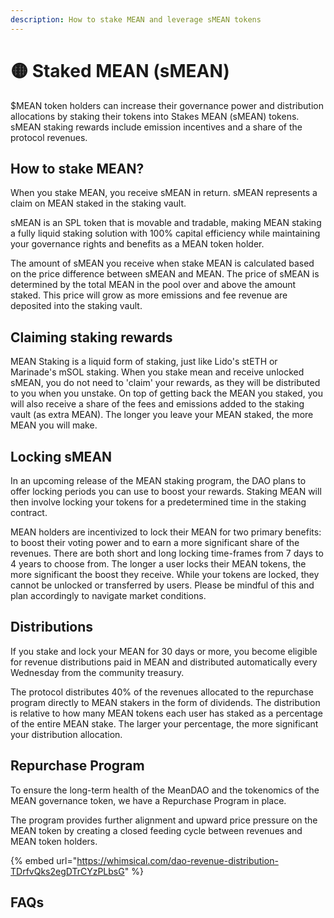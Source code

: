 ```yaml
---
description: How to stake MEAN and leverage sMEAN tokens
---
```


# 🟡 Staked MEAN (sMEAN)

$MEAN token holders can increase their governance power and distribution allocations by staking their tokens into Stakes MEAN (sMEAN) tokens. sMEAN staking rewards include emission incentives and a share of the protocol revenues.&#x20;

## How to stake MEAN?

When you stake MEAN, you receive sMEAN in return. sMEAN represents a claim on MEAN staked in the staking vault.&#x20;

sMEAN is an SPL token that is movable and tradable, making MEAN staking a fully liquid staking solution with 100% capital efficiency while maintaining your governance rights and benefits as a MEAN token holder.&#x20;

The amount of sMEAN you receive when stake MEAN is calculated based on the price difference between sMEAN and MEAN. The price of sMEAN is determined by the total MEAN in the pool over and above the amount staked. This price will grow as more emissions and fee revenue are deposited into the staking vault.

## Claiming staking rewards

MEAN Staking is a liquid form of staking, just like Lido's stETH or Marinade's mSOL staking. When you stake mean and receive unlocked sMEAN, you do not need to 'claim' your rewards, as they will be distributed to you when you unstake. On top of getting back the MEAN you staked, you will also receive a share of the fees and emissions added to the staking vault (as extra MEAN). The longer you leave your MEAN staked, the more MEAN you will make.

## Locking sMEAN

In an upcoming release of the MEAN staking program, the DAO plans to offer locking periods you can use to boost your rewards. Staking MEAN will then involve locking your tokens for a predetermined time in the staking contract.&#x20;

MEAN holders are incentivized to lock their MEAN for two primary benefits: to boost their voting power and to earn a more significant share of the revenues. There are both short and long locking time-frames from 7 days to 4 years to choose from. The longer a user locks their MEAN tokens, the more significant the boost they receive. While your tokens are locked, they cannot be unlocked or transferred by users. Please be mindful of this and plan accordingly to navigate market conditions.&#x20;

## Distributions

If you stake and lock your MEAN for 30 days or more, you become eligible for revenue distributions paid in MEAN and distributed automatically every Wednesday from the community treasury.

The protocol distributes 40% of the revenues allocated to the repurchase program directly to MEAN stakers in the form of dividends. The distribution is relative to how many MEAN tokens each user has staked as a percentage of the entire MEAN stake. The larger your percentage, the more significant your distribution allocation.

## Repurchase Program&#x20;

To ensure the long-term health of the MeanDAO and the tokenomics of the MEAN governance token, we have a Repurchase Program in place.&#x20;

The program provides further alignment and upward price pressure on the MEAN token by creating a closed feeding cycle between revenues and MEAN token holders.&#x20;



{% embed url="https://whimsical.com/dao-revenue-distribution-TDrfvQks2egDTrCYzPLbsG" %}

## FAQs
